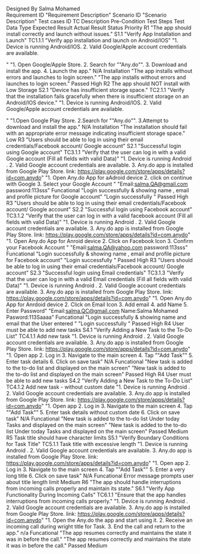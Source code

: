Designed By	Salma Mohamed												
Requirement ID	"Requirement
Description"	Scenario ID	"Scenario
Description"	Test cases ID	TC Description	Pre-Condition	Test Steps	Test Data	Type	Expected Result	Actual Result	Status	Priority 
R1	"The app should install correctly and launch 
without issues."	S1.1	"Verify App Installation and 
Launch"	TC1.1.1	"Verify app installation and launch on 
Android/IOS"	"1. Device is running Android/IOS.
2. Valid Google/Apple account credentials are available.

"	"1. Open Google/Apple Store.
2. Search for ""Any.do"".
3. Download and install the app.
4. Launch the app."	N/A	Installation	"The app installs without errors and 
launches to login screen."	"The app installs without errors and 
launches to login screen."	Passed	High 
R2	The app should NOT install with Low Storage	S2.1	"Device has insufficient 
storage space."	TC2.1.1	"Verify that the installation fails gracefully 
when there is insufficient storage on an Android/IOS device."	"1. Device is running Android/IOS.
2. Valid Google/Apple account credentials are available.

"	"1.Open Google Play Store.
2.Search for ""Any.do"".
3.Attempt to download and install the app."	N/A	Installation	"The installation should fail with an appropriate 
error message indicating insufficient storage space."			Low
R3	"Users should be able to
log in using their 
email credentials/Facebook account/
Google account"	S2.1	"Successful login using 
Google account"	TC3.1.1	"Verify that the user can log in with
 a valid Google account
(Fill all fields with valid Data)"	"1. Device is running Android .
2. Valid Google account credentials are available.
3. Any.do app is installed from Google Play Store.
link: https://play.google.com/store/apps/details?id=com.anydo"	"1. Open Any.do  App for aAdroid device
2. click on continue with Google
3. Select your Google Account "	"Email:salma.QA@gmail.com
password:113sss"	Funcational	"Login successfully 
& showing name , 
email and profile picture for Google account"	"Login successfully 
"	Passed	High 
R3	"Users should be able to
log in using their 
email credentials/Facebook account/
Google account"	S2.2	"Successful login using 
Facebook account"	TC3.1.2	"Verify that the user can log in with
 a valid facebook account
(Fill all fields with valid Data)"	"1. Device is running Android .
2. Valid Google account credentials are available.
3. Any.do app is installed from Google Play Store.
link: https://play.google.com/store/apps/details?id=com.anydo"	"1. Open Any.do  App for Anroid device
2. Click on Facebook Icon
3. Confirm your Facebook Account "	"Email:salma.QA@yahoo.com
password:113sss"	Funcational	"Login successfully 
& showing name , 
email and profile picture for Facebook account"	"Login successfully 
"	Passed	High 
R3	"Users should be able to
log in using their 
email credentials/Facebook account/
Google account"	S2.3	"Successful login using 
Email credentials"	TC3.1.3	"Verify that the user can log in with
 a valid Email credentials
(Fill all fields with valid Data)"	"1. Device is running Android .
2. Valid Google account credentials are available.
3. Any.do app is installed from Google Play Store.
link: https://play.google.com/store/apps/details?id=com.anydo"	"1. Open Any.do  App for Anrdoid device
2. Click on Email Icon
3. Add email 
4. add Name
5. Enter Password"	"Email:salma.QC@gmail.com
Name:Salma Mohamed
Pasword:113Saaaa"	Funcational	"Login successfully 
& showing name and
email that the User entered "	"Login successfully 
"	Passed	High 
R4	User must be able to add new tasks	S4.1	"Verify Adding a New Task to
 the To-Do List"	TC4.1.1	Add new task	"1. Device is running Android .
2. Valid Google account credentials are available.
3. Any.do app is installed from Google Play Store.
link: https://play.google.com/store/apps/details?id=com.anydo"	"1. Open app 
2. Log in 
3. Navigate to the main screen 
4. Tap ""Add Task"" 
5. Enter task details
6. Click on save task"	N/A	Funcational	"New task is added to the to-do list 
and displayed on the main screen"	"New task is added to the to-do list 
and displayed on the main screen"	Passed	High 
R4	User must be able to add new tasks	S4.2	"Verify Adding a New Task to
 the To-Do List"	TC4.1.2	Add new task - without custom date	"1. Device is running Android .
2. Valid Google account credentials are available.
3. Any.do app is installed from Google Play Store.
link: https://play.google.com/store/apps/details?id=com.anydo"	"1. Open app 
2. Log in 
3. Navigate to the main screen 
4. Tap ""Add Task"" 
5. Enter task details without custom date 
6. Click on save task"	N/A	Funcational	"New task is added to the to-do list Under today Tasks 
and displayed on the main screen"	"New task is added to the to-do list Under today Tasks 
and displayed on the main screen"	Passed	Medium
R5	Task title should have character limits	S5.1	"Verify Boundary Conditions 
for Task Title"	TC5.1.1	Task title with excessive length	"1. Device is running Android .
2. Valid Google account credentials are available.
3. Any.do app is installed from Google Play Store.
link: https://play.google.com/store/apps/details?id=com.anydo"	"1. Open app 
2. Log in 
3. Navigate to the main screen 
4. Tap ""Add Task"" 
5. Enter a very long title 
6. Click on save task"	N/A	Funcational	Error message prompts user about title length limit			Medium
R6	"The app should handle interruptions 
from incoming calls properly and maintain its state."	S6.1	"Verify App Functionality 
During Incoming Calls"	TC6.1.1	"Ensure that the app handles interruptions 
from incoming calls properly."	"1. Device is running Android .
2. Valid Google account credentials are available.
3. Any.do app is installed from Google Play Store.
link: https://play.google.com/store/apps/details?id=com.anydo"	"1. Open the Any.do the app and start using it.
2. Receive an incoming call during wright title for Task.
3. End the call and return to the app."	n/a	Funcational	"The app resumes correctly and 
maintains the state it was in before the call."	"The app resumes correctly and 
maintains the state it was in before the call."	Passed	Medium
